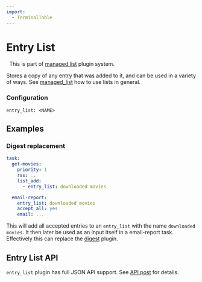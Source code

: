 ```yaml
---
import:
  - TerminalTable
---
```


# Entry List
<div class="alert alert-success" role="info">
  
  <span class="glyphicon glyphicon glyphicon-cog"></span>
  &nbsp; This is part of [managed list](/Plugins/List) plugin system.
</div>

Stores a copy of any entry that was added to it, and can be used in a variety of ways. 
See [managed_list](/Plugins/List/) how to use lists in general. 

### Configuration

```
entry_list: <NAME>
```

## Examples


### Digest replacement

```yaml
task:
  get-movies:
    priority: 1
    rss: ..
    list_add:
      - entry_list: downloaded movies

  email-report:
    entry_list: downloaded movies
    accept_all: yes
    email: ...
```

This will add all accepted entries to an `entry_list` with the name `downloaded movies`. It then later be used as an input itself in a email-report task. Effectively this can replace the [digest](/Plugins/digest) plugin.

## Entry List API
`entry_list` plugin has full JSON API support. See [API post](http://discuss.flexget.com/t/flexget-rest-api/) for details.
